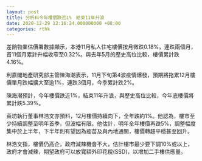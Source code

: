 ```yaml
---
layout: post
title: 分析料今年樓價跌近1%　結束11年升浪
date: 2020-12-29 12:16:24.000000000 +08:00
categories: rthk
---
```


差餉物業估價署數據顯示，本港11月私人住宅樓價按月微跌0.18%，連跌兩個月，首11個月累計升幅收窄至0.32%。與去年5月的歷史高位比較，樓價累計跌4.16%。

利嘉閣地產研究部主管陳海潮表示，11月下旬第4波疫情爆發，預期將拖累12月樓價單月跌幅擴大至逾1%，連跌3個月，今季累計跌2%。

陳海潮預計，今年樓價跌近1%，結束11年升浪，與歷史高位比較，今年底樓價將累計跌5.39%。

萊坊執行董事林浩文亦預料，12月樓價持續向下，全年跌約1%。他認為，樓市至少持續調整至明年首季，但波幅有限。他估計，明年全年樓價再跌5%，調整幅度集中於上半年，下半年則有望因為疫苗及與內地通關，樓價轉趨平穩甚至回升。

林浩文指，樓價仍高企，政府減辣機會不大，估計樓市最少要下調10%或以上，政府才會減辣，期望政府可以放寬額外印花稅(SSD)，以增加二手樓供應量。

